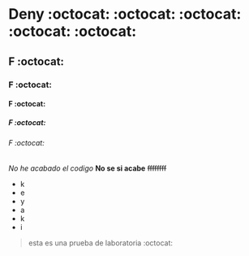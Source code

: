 # Deny :octocat: :octocat: :octocat: :octocat: :octocat:
## F :octocat:
### F :octocat:
#### F :octocat:
##### F :octocat:
###### F :octocat:
*No he acabado el codigo*
**No se si acabe**
~~ffffffff~~
* k
* e
* y
* a
* k
* i
> esta es una prueba de laboratoria
:octocat:
